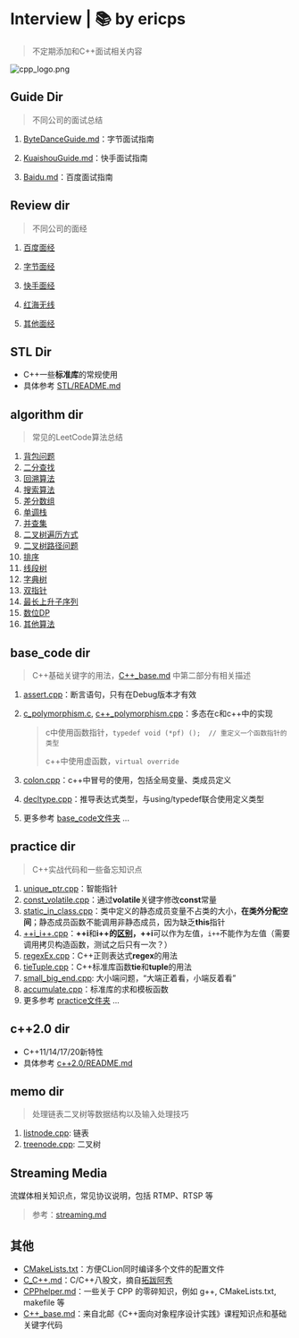 # Interview | 📚 by ericps

> 不定期添加和C++面试相关内容

![cpp_logo.png](https://s2.loli.net/2022/07/06/Acvw3IJBZFTnmb6.png)



## Guide Dir

> 不同公司的面试总结

1. [ByteDanceGuide.md](./Guide/ByteDanceGuide.md)：字节面试指南

2. [KuaishouGuide.md](./Guide/KuaishouGuide.md)：快手面试指南

3. [Baidu.md](./Guide/baiduGuide.md)：百度面试指南



## Review dir

> 不同公司的面经

1. [百度面经](./review/baidu.md)

2. [字节面经](./review/bytedance.md)

3. [快手面经](./review/kuaishou.md)

4. [红海无线](./review/redInfinity.md)

5. [其他面经](./review/others.md)



## STL Dir

- C++一些**标准库**的常规使用
- 具体参考 [STL/README.md](./STL)



## algorithm dir

> 常见的LeetCode算法总结

1. [背包问题](./algorithm/背包问题.md)
2. [二分查找](./algorithm/二分查找.md)
3. [回溯算法](./algorithm/回溯算法.md)
4. [搜索算法](./algorithm/搜索算法.md)
5. [差分数组](./algorithm/差分数组.md)
6. [单调栈](./algorithm/单调栈.md)
7. [并查集](./algorithm/并查集.md)
8. [二叉树遍历方式](./algorithm/二叉树遍历方式.md)
9. [二叉树路径问题](./algorithm/二叉树路径问题.md)
10. [排序](./algorithm/排序.md)
11. [线段树](./algorithm/线段树.md)
12. [字典树](./algorithm/字典树.md)
13. [双指针](./algorithm/双指针.md)
14. [最长上升子序列](./algorithm/最长上升子序列.md)
15. [数位DP](./algorithm/数位DP.md)
16. [其他算法](./algorithm/others.md)



## base_code dir

> C++基础关键字的用法，[C++_base.md](./C++_base.md) 中第二部分有相关描述

1. [assert.cpp](./base_code/assert.cpp)：断言语句，只有在Debug版本才有效

2. [c_polymorphism.c](c_polymorphism.c), [c++_polymorphism.cpp](./base_code/c++_polymorphism.cpp)：多态在c和c++中的实现

   > c中使用函数指针，`typedef void (*pf) ();  // 重定义一个函数指针的类型`
   >
   > c++中使用虚函数，`virtual override`

3. [colon.cpp](./base_code/colon.cpp)：c++中冒号的使用，包括全局变量、类成员定义
4. [decltype.cpp](./base_code/decltype.cpp)：推导表达式类型，与using/typedef联合使用定义类型
5. 更多参考 [base_code文件夹](./base_code) ...



## practice dir

> C++实战代码和一些备忘知识点

1. [unique_ptr.cpp](./practice/unique_ptr_ex.cpp)：智能指针
2. [const_volatile.cpp](./practice/const_volatile.cpp)：通过**volatile**关键字修改**const**常量
3. [static_in_class.cpp](./practice/static_in_class.cpp)：类中定义的静态成员变量不占类的大小，**在类外分配空间**；静态成员函数不能调用非静态成员，因为缺乏**this**指针
4. [++i_i++.cpp](./practice/++i_i++.cpp)：**++i**和**i++**的[区别](https://www.php.cn/csharp-article-443596.html)，**++i**可以作为左值，`i++`不能作为左值（需要调用拷贝构造函数，测试之后只有一次？）
5. [regexEx.cpp](./practice/regexEx.cpp)：C++正则表达式**regex**的用法
6. [tieTuple.cpp](./practice/tieTuple.cpp)：C++标准库函数**tie**和**tuple**的用法
7. [small_big_end.cpp](./practice/small_big_end.cpp): 大小端问题，“大端正着看，小端反着看”
8. [accumulate.cpp](./practice/accumulate.cpp)：标准库的求和模板函数
9. 更多参考 [practice文件夹](./practice) ...



## c++2.0 dir

- C++11/14/17/20新特性
- 具体参考 [c++2.0/README.md](./c++2.0)

  

## memo dir

> 处理链表二叉树等数据结构以及输入处理技巧

1. [listnode.cpp](./memo/listnode.cpp): 链表
2. [treenode.cpp](./memo/treenode.cpp): 二叉树



## Streaming Media

流媒体相关知识点，常见协议说明，包括 RTMP、RTSP 等

> 参考：[streaming.md](./streaming.md)



## 其他

- [CMakeLists.txt](./CMakeLists.txt)：方便CLion同时编译多个文件的配置文件
- [C_C++.md](./C_C++.md)：C/C++八股文，摘自[拓跋阿秀](https://github.com/forthespada/InterviewGuide)
- [CPPhelper.md](./CPPhelper.md)：一些关于 CPP 的零碎知识，例如 g++, CMakeLists.txt, makefile 等
- [C++\_base.md](./C++_base.md)：来自北邮《C++面向对象程序设计实践》课程知识点和基础关键字代码

